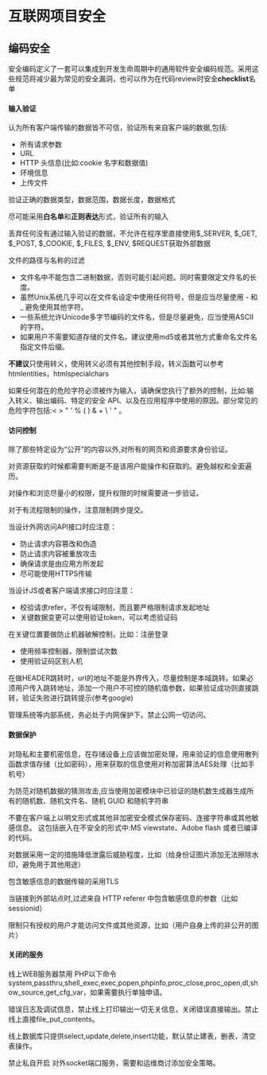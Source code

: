 互联网项目安全
=======================

编码安全
-----------------------
安全编码定义了一套可以集成到开发生命周期中的通用软件安全编码规范。采用这些规范将减少最为常见的安全漏洞，也可以作为在代码review时安全**checklist**名单

#### 输入验证
认为所有客户端传输的数据皆不可信，验证所有来自客户端的数据,包括:
* 所有请求参数 
* URL 
* HTTP 头信息(比如:cookie 名字和数据值)
* 环境信息
* 上传文件

验证正确的数据类型，数据范围，数据长度，数据格式

尽可能采用**白名单**和**正则表达**形式，验证所有的输入

丢弃任何没有通过输入验证的数据，不允许在程序里直接使用$_SERVER, $_GET, $_POST, $_COOKIE, $_FILES, $_ENV, $REQUEST获取外部数据

文件的路径与名称的过滤
* 文件名中不能包含二进制数据，否则可能引起问题。同时需要限定文件名的长度。
* 虽然Unix系统几乎可以在文件名设定中使用任何符号，但是应当尽量使用 - 和 _ 避免使用其他字符。
* 一些系统允许Unicode多字节编码的文件名，但是尽量避免，应当使用ASCII的字符。
* 如果用户不需要知道存储的文件名。建议使用md5或者其他方式重命名文件名指定文件后缀。

**不建议**只使用转义，使用转义必须有其他控制手段，转义函数可以参考htmlentities，htmlspecialchars

如果任何潜在的危险字符必须被作为输入，请确保您执行了额外的控制，比如:输入转义、输出编码、特定的安全 API、以及在应用程序中使用的原因。部分常见的危险字符包括:< > " ' % ( ) & + \ \' \" 。

#### 访问控制
除了那些特定设为“公开”的内容以外,对所有的网页和资源要求身份验证。

对资源获取的时候都需要判断是不是该用户能操作和获取的。避免越权和全面遍历。

对操作和浏览尽量小的权限，提升权限的时候需要进一步验证。

对于有流程限制的操作，注意限制跨步提交。

当设计外网访问API接口时应注意：
* 防止请求内容篡改和伪造
* 防止请求内容被重放攻击
* 确保请求是由应用方所发起
* 尽可能使用HTTPS传输

当设计JS或者客户端请求接口时应注意：
* 校验请求refer，不仅有域限制，而且要严格限制请求发起地址
* 关键数据变更可以使用验证token，可以考虑验证码

在关键位置要做防止机器破解控制，比如：注册登录
* 使用频率控制器，限制尝试次数
* 使用验证码区别人机

在做HEADER跳转时，url的地址不能是外界传入，尽量控制是本域跳转。如果必须用户传入跳转地址，添加一个用户不可控的随机值参数，如果验证成功则直接跳转，验证失败进行跳转提示(参考google)

管理系统等内部系统，务必处于内网保护下。禁止公网一切访问。

#### 数据保护
对隐私和主要机密信息，在存储设备上应该做加密处理，用来验证的信息使用散列函数求值存储（比如密码），用来获取的信息使用对称加密算法AES处理（比如手机号）

为防范对随机数据的猜测攻击,应当使用加密模块中已验证的随机数生成器生成所有的随机数、随机文件名、随机 GUID 和随机字符串

不要在客户端上以明文形式或其他非加密安全模式保存密码、连接字符串或其他敏感信息。 这包括嵌入在不安全的形式中:MS viewstate、Adobe flash 或者已编译的代码。

对数据采用一定的措施降低泄露后威胁程度，比如（给身份证图片添加无法擦除水印，避免用于其他用途）

包含敏感信息的数据传输的采用TLS

当链接到外部站点时,过滤来自 HTTP referer 中包含敏感信息的参数（比如sessionid）

限制只有授权的用户才能访问文件或其他资源，比如（用户自身上传的非公开的图片）

#### 关闭的服务
线上WEB服务器禁用 PHP以下命令system,passthru,shell_exec,exec,popen,phpinfo,proc_close,proc_open,dl,show_source,get_cfg_var，如果需要执行单独申请。

错误日志及调试信息，禁止线上打印输出一切无关信息，关闭错误直接输出。禁止线上直接file_put_contents。

线上数据库只提供select,update,delete,insert功能，默认禁止建表，删表，清空表操作。

禁止私自开启 对外socket端口服务，需要和运维商讨添加安全策略。
